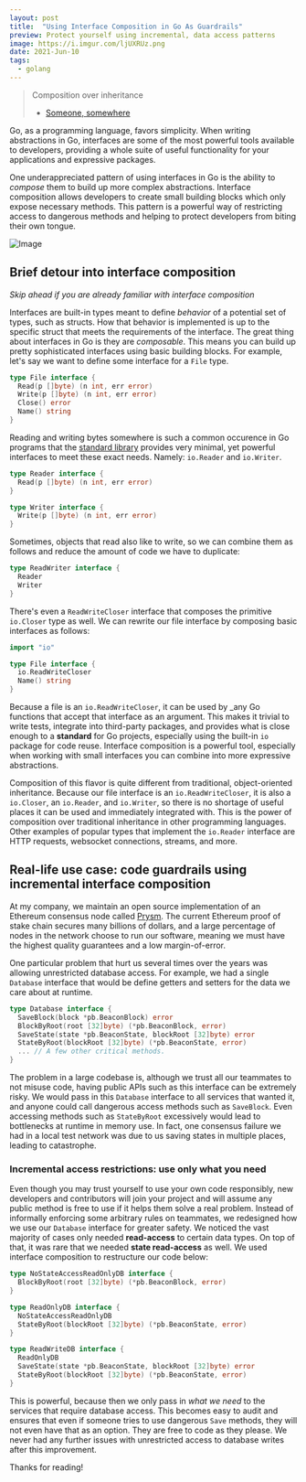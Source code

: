 ```yaml
---
layout: post
title:  "Using Interface Composition in Go As Guardrails"
preview: Protect yourself using incremental, data access patterns 
image: https://i.imgur.com/ljUXRUz.png
date: 2021-Jun-10
tags: 
  - golang
---
```


> Composition over inheritance
> - [Someone, somewhere](https://en.wikipedia.org/wiki/Composition_over_inheritance)

Go, as a programming language, favors simplicity. When writing abstractions in Go, interfaces are some of the most powerful tools available to developers, providing a whole suite of useful functionality for your applications and expressive packages.

One underappreciated pattern of using interfaces in Go is the ability to _compose_ them to build up more complex abstractions. Interface composition allows developers to create small building blocks which only expose necessary methods. This pattern is a powerful way of restricting access to dangerous methods and helping to protect developers from biting their own tongue.

![Image](https://i.imgur.com/ljUXRUz.png)

## Brief detour into interface composition

_Skip ahead if you are already familiar with interface composition_

Interfaces are built-in types meant to define _behavior_ of a potential set of types, such as structs. How that behavior is implemented is up to the specific struct that meets the requirements of the interface. The great thing about interfaces in Go is they are _composable_. This means you can build up pretty sophisticated interfaces using basic building blocks. For example, let's say we want to define some interface for a `File` type.

```go
type File interface {
  Read(p []byte) (n int, err error)
  Write(p []byte) (n int, err error)
  Close() error
  Name() string
}
```

Reading and writing bytes somewhere is such a common occurence in Go programs that the [standard library](https://golang.org/pkg/io/#Reader) provides very minimal, yet powerful interfaces to meet these exact needs. Namely: `io.Reader` and `io.Writer`.

```go
type Reader interface {
  Read(p []byte) (n int, err error)
}

type Writer interface {
  Write(p []byte) (n int, err error)
}
```

Sometimes, objects that read also like to write, so we can combine them as follows and reduce the amount of code we have to duplicate:

```go
type ReadWriter interface {
  Reader
  Writer
}
```

There's even a `ReadWriteCloser` interface that composes the primitive `io.Closer` type as well. We can rewrite our file interface by composing basic interfaces as follows:

```go
import "io"

type File interface {
  io.ReadWriteCloser
  Name() string
}
```

Because a file is an `io.ReadWriteCloser`, it can be used by _any Go functions that accept that interface as an argument. This makes it trivial to write tests, integrate into third-party packages, and provides what is close enough to a **standard** for Go projects, especially using the built-in `io` package for code reuse. Interface composition is a powerful tool, especially when working with small interfaces you can combine into more expressive abstractions.

Composition of this flavor is quite different from traditional, object-oriented inheritance. Because our file interface is an `io.ReadWriteCloser`, it is also a `io.Closer`, an `io.Reader`, and `io.Writer`, so there is no shortage of useful places it can be used and immediately integrated with. This is the power of composition over traditional inheritance in other programming languages. Other examples of popular types that implement the `io.Reader` interface are HTTP requests, websocket connections, streams, and more.

## Real-life use case: code guardrails using incremental interface composition

At my company, we maintain an open source implementation of an Ethereum consensus node called [Prysm](https://github.com/prysmaticlabs/prysm). The current Ethereum proof of stake chain secures many billions of dollars, and a large percentage of nodes in the network choose to run our software, meaning we must have the highest quality guarantees and a low margin-of-error.

One particular problem that hurt us several times over the years was allowing unrestricted database access. For example, we had a single `Database` interface that would be define getters and setters for the data we care about at runtime.

```go
type Database interface {
  SaveBlock(block *pb.BeaconBlock) error
  BlockByRoot(root [32]byte) (*pb.BeaconBlock, error)
  SaveState(state *pb.BeaconState, blockRoot [32]byte) error
  StateByRoot(blockRoot [32]byte) (*pb.BeaconState, error)
  ... // A few other critical methods.
}
```

The problem in a large codebase is, although we trust all our teammates to not misuse code, having public APIs such as this interface can be extremely risky. We would pass in this `Database` interface to all services that wanted it, and anyone could call dangerous access methods such as `SaveBlock`. Even accessing methods such as `StateByRoot` excessively would lead to bottlenecks at runtime in memory use. In fact, one consensus failure we had in a local test network was due to us saving states in multiple places, leading to catastrophe.

### Incremental access restrictions: use only what you need

Even though you may trust yourself to use your own code responsibly, new developers and contributors will join your project and will assume any public method is free to use if it helps them solve a real problem. Instead of informally enforcing some arbitrary rules on teammates, we redesigned how we use our `Database` interface for greater safety. We noticed the vast majority of cases only needed **read-access** to certain data types. On top of that, it was rare that we needed **state read-access** as well. We used interface composition to restructure our code below:


```go
type NoStateAccessReadOnlyDB interface {
  BlockByRoot(root [32]byte) (*pb.BeaconBlock, error)
}

type ReadOnlyDB interface {
  NoStateAccessReadOnlyDB
  StateByRoot(blockRoot [32]byte) (*pb.BeaconState, error)
}

type ReadWriteDB interface {
  ReadOnlyDB  
  SaveState(state *pb.BeaconState, blockRoot [32]byte) error
  StateByRoot(blockRoot [32]byte) (*pb.BeaconState, error)
}
```

This is powerful, because then we only pass in _what we need_ to the services that require database access. This becomes easy to audit and ensures that even if someone tries to use dangerous `Save` methods, they will not even have that as an option. They are free to code as they please. We never had any further issues with unrestricted access to database writes after this improvement.

Thanks for reading!
